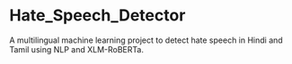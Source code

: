 # Hate_Speech_Detector
A multilingual machine learning project to detect hate speech in Hindi and Tamil using NLP and XLM-RoBERTa.
